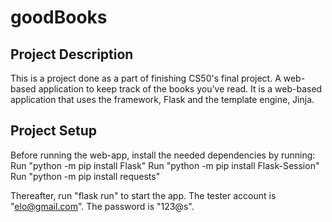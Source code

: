 # goodBooks

## Project Description
This is a project done as a part of finishing CS50's final project.
A web-based application to keep track of the books you've read.
It is a web-based application that uses the framework, Flask and the template engine, Jinja.

## Project Setup
Before running the web-app, install the needed dependencies by running:
Run "python -m pip install Flask"
Run "python -m pip install Flask-Session"
Run "python -m pip install requests"

Thereafter, run "flask run" to start the app. 
The tester account is "elo@gmail.com". The password is "123@s".